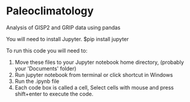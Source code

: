 # Paleoclimatology
Analysis of GISP2 and GRIP data using pandas

You will need to install Jupyter. 
$pip install jupyter

To run this code you will need to:
1) Move these files to your Jupyter notebook home directory, (probably your 'Documents' folder)
2) Run jupyter notebook from terminal or click shortcut in Windows
3) Run the .ipynb file
4) Each code box is called a cell, Select cells with mouse and press shift+enter to execute the code.
